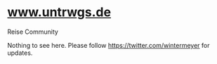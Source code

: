 # www.untrwgs.de
Reise Community

Nothing to see here. Please follow https://twitter.com/wintermeyer for updates.
